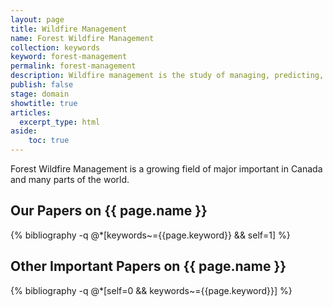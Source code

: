 ```yaml
---
layout: page
title: Wildfire Management
name: Forest Wildfire Management
collection: keywords
keyword: forest-management
permalink: forest-management
description: Wildfire management is the study of managing, predicting, and mitigating risk of forest wildfires.
publish: false
stage: domain
showtitle: true
articles:
  excerpt_type: html
aside: 
    toc: true
---
```


Forest Wildfire Management is a growing field of major important in Canada and many parts of the world.

<div class="publications">
  <h2>Our Papers on {{ page.name }}</h2> 
{% bibliography -q @*[keywords~={{page.keyword}} && self=1] %}
</div>

<div class="publications">
  <h2>Other Important Papers on {{ page.name }}</h2> 
{% bibliography -q @*[self=0 && keywords~={{page.keyword}}] %}
</div>
